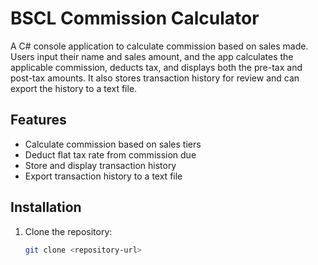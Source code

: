 # BSCL Commission Calculator

A C# console application to calculate commission based on sales made. Users input their name and sales amount, and the app calculates the applicable commission, deducts tax, and displays both the pre-tax and post-tax amounts. It also stores transaction history for review and can export the history to a text file.

## Features

- Calculate commission based on sales tiers
- Deduct flat tax rate from commission due
- Store and display transaction history
- Export transaction history to a text file

## Installation

1. Clone the repository:
   ```bash
   git clone <repository-url>
   ```
